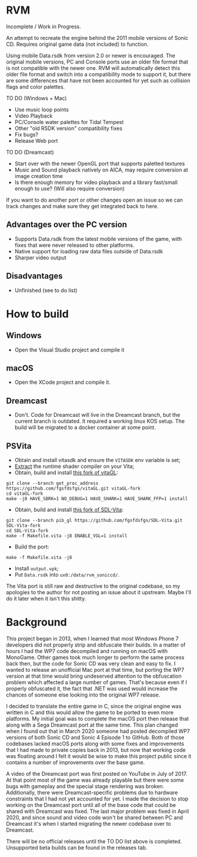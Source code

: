 # RVM
Incomplete / Work in Progress.

An attempt to recreate the engine behind the 2011 mobile versions of Sonic CD. Requires original game data (not included) to function.

Using mobile Data.rsdk from version 2.0 or newer is encouraged. The original mobile versions, PC and Console ports use an older file format that is not compatible with the newer one. RVM will automatically detect this older file format and switch into a compatibility mode to support it, but there are some differences that have not been accounted for yet such as collision flags and color palettes.

TO DO (Windows + Mac)
- Use music loop points
- Video Playback
- PC/Console water palettes for Tidal Tempest
- Other "old RSDK version" compatibility fixes
- Fix bugs?
- Release Web port

TO DO (Dreamcast)
- Start over with the newer OpenGL port that supports paletted textures
- Music and Sound playback natively on AICA, may require conversion at image creation time
- Is there enough memory for video playback and a library fast/small enough to use? (Will also require conversion)

If you want to do another port or other changes open an issue so we can track changes and make sure they get integrated back to here.

## Advantages over the PC version
- Supports Data.rsdk from the latest mobile versions of the game, with fixes that were never released to other platforms.
- Native support for loading raw data files outside of Data.rsdk
- Sharper video output

## Disadvantages
- Unfinished (see to do list)

# How to build
## Windows
- Open the Visual Studio project and compile it

## macOS
- Open the XCode project and compile it.

## Dreamcast
- Don't. Code for Dreamcast will live in the Dreamcast branch, but the current branch is outdated. It required a working linux KOS setup. The build will be migrated to a docker container at some point.

## PSVita
- Obtain and install vitasdk and ensure the `VITASDK` env variable is set;
- [Extract](https://samilops2.gitbook.io/vita-troubleshooting-guide/shader-compiler/extract-libshacccg.suprx) the runtime shader compiler on your Vita;
- Obtain, build and install [this fork of vitaGL](https://github.com/fgsfdsfgs/vitaGL/tree/get_proc_address):
```
git clone --branch get_proc_address https://github.com/fgsfdsfgs/vitaGL.git vitaGL-fork
cd vitaGL-fork
make -j8 HAVE_SBRK=1 NO_DEBUG=1 HAVE_SHARK=1 HAVE_SHARK_FFP=1 install
```
- Obtain, build and install [this fork of SDL-Vita](https://github.com/fgsfdsfgs/SDL-Vita/tree/pib_gl):
```
git clone --branch pib_gl https://github.com/fgsfdsfgs/SDL-Vita.git SDL-Vita-fork
cd SDL-Vita-fork
make -f Makefile.vita -j8 ENABLE_VGL=1 install
```
- Build the port:
```
make -f Makefile.vita -j8
```
- Install `output.vpk`;
- Put `Data.rsdk` into `ux0:/data/rvm_soniccd/`.

The Vita port is still raw and destructive to the original codebase, so my apologies to the author for not posting an issue about it upstream.
Maybe I'll do it later when it isn't this shitty.

# Background
This project began in 2013, when I learned that most Windows Phone 7 developers did not properly strip and obfuscate their builds. In a matter of hours I had the WP7 code decompiled and running on macOS with MonoGame. Other games took much longer to perform the same process back then, but the code for Sonic CD was very clean and easy to fix. I wanted to release an unofficial Mac port at that time, but porting the WP7 version at that time would bring undeserved attention to the obfuscation problem which affected a large number of games. That's because even if I properly obfuscated it, the fact that .NET was used would increase the chances of someone else looking into the original WP7 release.

I decided to translate the entire game in C, since the original engine was written in C and this would allow the game to be ported to even more platforms. My initial goal was to complete the macOS port then release that along with a Sega Dreamcast port at the same time. This plan changed when I found out that in March 2020 someone had posted decompiled WP7 versions of both Sonic CD and Sonic 4 Episode 1 to GitHub. Both of those codebases lacked macOS ports along with some fixes and improvements that I had made to private copies back in 2013, but now that working code was floating around I felt it would be wise to make this project public since it contains a number of improvements over the base game. 

A video of the Dreamcast port was first posted on YouTube in July of 2017. At that point most of the game was already playable but there were some bugs with gameplay and the special stage rendering was broken. Additionally, there were Dreamcast-specific problems due to hardware constraints that I had not yet accounted for yet. I made the decision to stop working on the Dreamcast port until all of the base code that could be shared with Dreamcast was fixed. The last major problem was fixed in April 2020, and since sound and video code won't be shared between PC and Dreamcast it's when I started migrating the newer codebase over to Dreamcast.

There will be no official releases until the TO DO list above is completed. Unsupported beta builds can be found in the releases tab.
